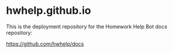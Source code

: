 # hwhelp.github.io

This is the deployment repository for the Homework Help Bot docs repository:

https://github.com/hwhelp/docs
